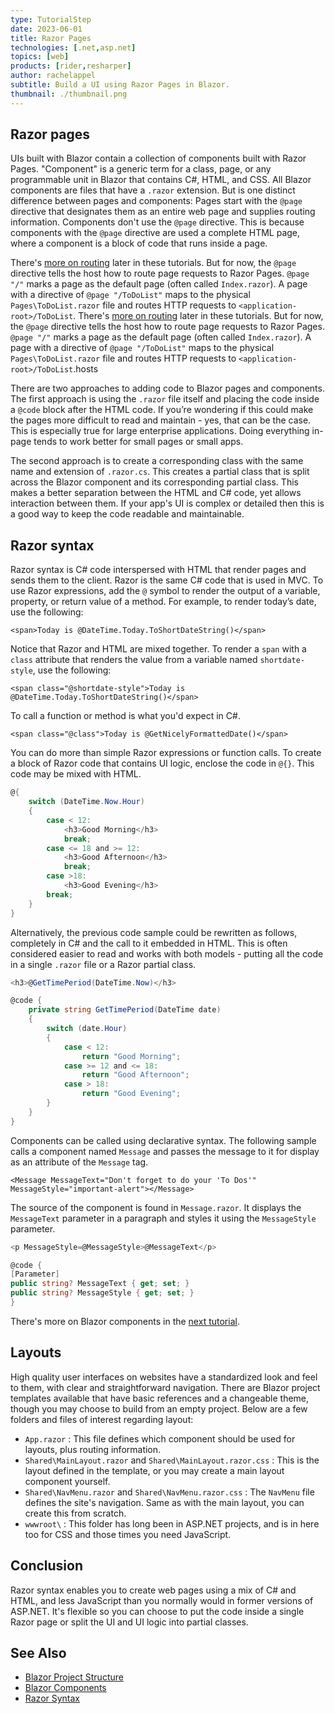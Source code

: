 ```yaml
---
type: TutorialStep
date: 2023-06-01
title: Razor Pages
technologies: [.net,asp.net]
topics: [web]
products: [rider,resharper]
author: rachelappel
subtitle: Build a UI using Razor Pages in Blazor.
thumbnail: ./thumbnail.png
---
```


## Razor pages

UIs built with Blazor contain a collection of components built with Razor Pages. "Component" is a generic term for a class, page, or any programmable unit in Blazor that contains C#, HTML, and CSS. All Blazor components are files that have a `.razor` extension.
But is one distinct difference between pages and components: Pages start with the `@page` directive that designates them as an entire web page and supplies routing information. Components don't use the `@page` directive. 
This is because components with the `@page` directive are used a complete HTML page, where a component is a block of code that runs inside a page.  

There's [more on routing](http://localhost:8000/tutorials/blazor-essentials/routing/) later in these tutorials. But for now, the `@page` directive tells the host how to route page requests to Razor Pages. `@page "/"` marks a page as the default page (often called `Index.razor`). A page with a directive of `@page "/ToDoList"` maps to the physical `Pages\ToDoList.razor` file and routes HTTP requests to `<application-root>/ToDoList`.
There's [more on routing](http://localhost:8000/tutorials/blazor-essentials/routing/) later in these tutorials. But for now, the `@page` directive tells the host how to route page requests to Razor Pages. `@page "/"` marks a page as the default page (often called `Index.razor`). A page with a directive of `@page "/ToDoList"` maps to the physical `Pages\ToDoList.razor` file and routes HTTP requests to `<application-root>/ToDoList`.hosts

There are two approaches to adding code to Blazor pages and components. The first approach is using the `.razor` file itself and placing the code inside a `@code` block after the HTML code. 
If you’re wondering if this could make the pages more difficult to read and maintain - yes, that can be the case. This is especially true for large enterprise applications. Doing everything in-page tends to work better for small pages or small apps.

The second approach is to create a corresponding class with the same name and extension of `.razor.cs`. This creates a partial class that is split across the Blazor component and its corresponding partial class. This makes a better separation between the HTML and C# code, yet allows interaction between them. 
If your app's UI is complex or detailed then this is a good way to keep the code readable and maintainable.

## Razor syntax
Razor syntax is C# code interspersed with HTML that render pages and sends them to the client. Razor is the same C# code that is used in MVC. 
To use Razor expressions, add the `@` symbol to render the output of a variable, property, or return value of a method. For example, to render today’s date, use the following:

`<span>Today is @DateTime.Today.ToShortDateString()</span>`

Notice that Razor and HTML are mixed together. To render a `span` with a `class` attribute that renders the value from a variable named `shortdate-style`, use the following:

`<span class="@shortdate-style">Today is @DateTime.Today.ToShortDateString()</span>`

To call a function or method is what you'd expect in C#.

`<span class="@class">Today is @GetNicelyFormattedDate()</span>`

You can do more than simple Razor expressions or function calls. To create a block of Razor code that contains UI logic, enclose the code in `@{}`. This code may be mixed with HTML.

```cs
@{
    switch (DateTime.Now.Hour)
    {
        case < 12:
            <h3>Good Morning</h3>
            break;
        case <= 18 and >= 12:
            <h3>Good Afternoon</h3>
            break;
        case >18:
            <h3>Good Evening</h3>
        break;
    }
}
```

Alternatively, the previous code sample could be rewritten as follows, completely in C# and the call to it embedded in HTML.
This is often considered easier to read and works with both models - putting all the code in a single `.razor` file or a Razor partial class.

```cs
<h3>@GetTimePeriod(DateTime.Now)</h3>

@code {
    private string GetTimePeriod(DateTime date)
    {
        switch (date.Hour)
        {
            case < 12:
                return "Good Morning";
            case >= 12 and <= 18:
                return "Good Afternoon";
            case > 18:
                return "Good Evening";
        }
    }
}
```

Components can be called using declarative syntax. The following sample calls a component named `Message` and passes the message to it for display as an attribute of the `Message` tag. 

`<Message MessageText="Don't forget to do your 'To Dos'" MessageStyle="important-alert"></Message>`

The source of the component is found in `Message.razor`. It  displays the `MessageText` parameter in a paragraph and styles it using the `MessageStyle` parameter.

```cs
<p MessageStyle=@MessageStyle>@MessageText</p>

@code {
[Parameter]
public string? MessageText { get; set; }
public string? MessageStyle { get; set; }
}
```

There's more on Blazor components in the [next tutorial](https://https://www.jetbrains.com/dotnet/guide/tutorials/blazor-essentials/components).

## Layouts

High quality user interfaces on websites have a standardized look and feel to them, with clear and straightforward navigation. 
There are Blazor project templates available that have basic references and a changeable theme, though you may choose to build from an empty project.
Below are a few folders and files of interest regarding layout:

- `App.razor` : This file defines which component should be used for layouts, plus routing information. 
- `Shared\MainLayout.razor` and `Shared\MainLayout.razor.css` : This is the layout defined in the template, or you may create a main layout component yourself.  
- `Shared\NavMenu.razor` and `Shared\NavMenu.razor.css` : The `NavMenu` file defines the site's navigation. Same as with the main layout, you can create this from scratch.
- `wwwroot\` : This folder has long been in ASP.NET projects, and is in here too for CSS and those times you need JavaScript.
 

## Conclusion
Razor syntax enables you to create web pages using a mix of C# and HTML, and less JavaScript than you normally would in former versions of ASP.NET. 
It's flexible so you can choose to put the code inside a single Razor page or split the UI and UI logic into partial classes.


## See Also

- [Blazor Project Structure](https://learn.microsoft.com/en-us/aspnet/core/blazor/project-structure?view=aspnetcore-7.0)
- [Blazor Components](https://docs.microsoft.com/en-us/aspnet/core/blazor/components/layouts?view=aspnetcore-5.0) 
- [Razor Syntax](https://learn.microsoft.com/en-us/aspnet/core/mvc/views/razor?view=aspnetcore-7.0)
